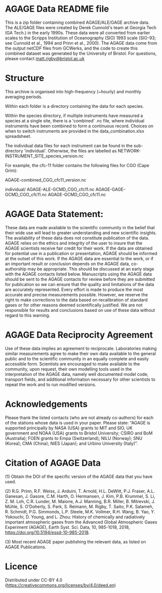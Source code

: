 
#  AGAGE Data README file
This is a zip folder containing combined AGAGE/ALE/GAGE archive data. 
The ALE/GAGE files were created by Derek Cunnold's team at Georgia Tech (GA Tech.) in the early 1990s. These data were all converted from earlier scales to the Scripps Institution of Oceanography (SIO) 1993 scale (SIO-93; see Cunnold et al., 1994 and Prinn et al., 2000).
The AGAGE data come from the output netCDF files from GCWerks, and the code to create this combined dataset was generated by the University of Bristol.
For questions, please contact matt.rigby@bristol.ac.uk

# Structure

This archive is organised into high-frequency (~hourly) and monthly averaging periods.

Within each folder is a directory containing the data for each species.

Within the species directory, if multiple instruments have measured a species at a single site, there is a 'combined' .nc file, where individual instruments have been combined to form a continuous record. Choices on when to switch instruments are provided in the data_combination.xlsx spreadsheet.

The individual data files for each instrument can be found in the sub-directory 'individual'. 
Otherwise, the files are labelled as NETWORK-INSTRUMENT_SITE_species_version.nc
 
For example, the cfc-11 folder contains the following files for CGO (Cape Grim):

AGAGE-combined_CGO_cfc11_version.nc

individual/
  AGAGE-ALE-GCMD_CGO_cfc11.nc
  AGAGE-GAGE-GCMD_CGO_cfc11.nc
  AGAGE-GCMD_CGO_cfc11.nc


# AGAGE Data Statement:

These data are made available to the scientific community in the belief that their wide use will lead to greater understanding and new scientific insights. 
The availability of these data does not constitute publication of the data. AGAGE relies on the ethics and integrity of the user to insure that the AGAGE 
scientists receive fair credit for their work. If the data are obtained for potential use in a publication or presentation, AGAGE should be informed at the 
outset of this work. If the AGAGE  data are essential to the work, or if an important result or conclusion depends on the AGAGE data, 
co-authorship may be appropriate. This should be discussed at an early stage with the AGAGE contacts listed below. Manuscripts using the 
AGAGE data should be sent to the AGAGE contacts for review before they are submitted for publication so we can ensure that the quality and limitations of 
the data are accurately represented. Every effort is made to produce the most accurate and precise measurements possible. However, we reserve the right to make corrections to the data based on recalibration of standard gases or for other reasons deemed scientifically justified. We are not responsible for results and conclusions based on use of these data without regard to this warning.

# AGAGE Data Reciprocity Agreement

Use of these data implies an agreement to reciprocate. Laboratories making similar measurements agree to make their own data available to the general public 
and to the scientific community in an equally complete and easily accessible form. Scientists  are encouraged to make available to the community, upon request, their own modelling tools used in the interpretation of the AGAGE data, namely well documented model code, transport fields, and additional information necessary for other scientists to repeat the work and to run modified versions.

# Acknowledgements

Please thank the listed contacts (who are not already co-authors) for each of the stations whose data is used in your paper. Please state: “AGAGE is supported principally by NASA (USA) grants to MIT and SIO, UK government and NOAA (USA) grants to Bristol University; CSIRO and BoM (Australia); FOEN grants to Empa (Switzerland); NILU (Norway); SNU (Korea); CMA (China); NIES (Japan); and Urbino University (Italy)”.

# Citation of AGAGE Data
 
(1) Obtain the DOI of the specific version of the AGAGE data that you have used.

(2) R.G. Prinn, R.F. Weiss, J. Arduini, T. Arnold, H.L. DeWitt, P.J. Fraser, A.L. Ganesan, J. Gasore, C.M. Harth, O. Hermansen, J. Kim, P.B. Krummel, S. Li, 
Z. M. Loh, C.R. Lunder, M. Maione, A.J. Manning, B.R. Miller, B. Mitrevski, J. Mühle, S. O’Doherty, S. Park, S. Reimann, M. Rigby, T. Saito, P.K. Salameh, 
R. Schmidt, P.G.  Simmonds, L.P. Steele, M.K. Vollmer, R.H. Wang, B. Yao, Y. Yokouchi, D. Young, and L. Zhou: History of chemically and radiatively important 
atmospheric gases from the Advanced Global Atmospheric Gases Experiment (AGAGE), Earth Syst. Sci. Data, 10, 985-1018, 2018, https://doi.org/10.5194/essd-10-985-2018. 

(3) Most recent AGAGE paper publishing the relevant data, as listed on AGAGE Publications.

# Licence

Distributed under CC-BY 4.0 (https://creativecommons.org/licenses/by/4.0/deed.en)
